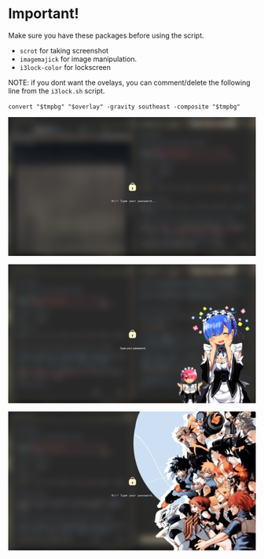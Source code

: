 # Important!

Make sure you have these packages before using the script.
- `scrot` for taking screenshot
- `imagemajick` for image manipulation.
- `i3lock-color` for lockscreen

NOTE: if you dont want the ovelays, you can comment/delete the following line from the `i3lock.sh` script.

`convert "$tmpbg" "$overlay" -gravity southeast -composite "$tmpbg"`

![lock screen without overlay](https://raw.githubusercontent.com/kingMage/Untitled-i3-gaps_rice/main/screenshots/lock-screen-without-overlay.png?token=AWHO75BNEZNHL6JOYDKCJFLBPPC7C)

![lock screen with overlay01](https://github.com/kingMage/Untitled-i3-gaps_rice/blob/main/screenshots/lock-screen-with-overlay01.png?raw=true)

![lock screen with overlay0](https://github.com/kingMage/Untitled-i3-gaps_rice/blob/main/screenshots/lock-screen-with-overlay.png.png?raw=true)
